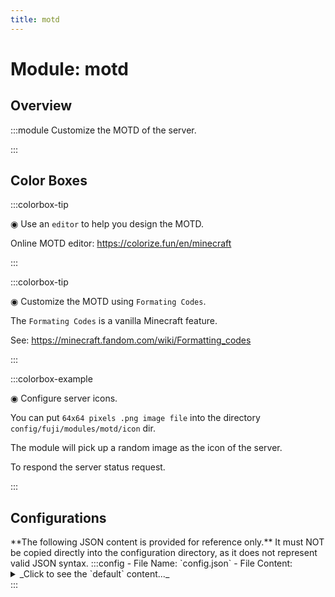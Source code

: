 ```yaml
---
title: motd
---
```



# Module: motd

## Overview
:::module
  Customize the MOTD of the server.


:::
## Color Boxes

:::colorbox-tip

  ◉ Use an `editor` to help you design the MOTD.
  
  Online MOTD editor: https://colorize.fun/en/minecraft


:::

:::colorbox-tip

  ◉ Customize the MOTD using `Formating Codes`.
  
  The `Formating Codes` is a vanilla Minecraft feature.
  
  See: https://minecraft.fandom.com/wiki/Formatting_codes


:::

:::colorbox-example

  ◉ Configure server icons.
  
  You can put `64x64 pixels .png image file` into the directory `config/fuji/modules/motd/icon` dir.
  
  The module will pick up a random image as the icon of the server.
  
  To respond the server status request.


:::

## Configurations
<Admonition type="warning" icon="" title="">
**The following JSON content is provided for reference only.**
It must NOT be copied directly into the configuration directory, as it does not represent valid JSON syntax.
</Admonition>
:::config
- File Name: `config.json`
- File Content: 
<details>

<summary>_Click to see the `default` content..._</summary>

```json showLineNumbers title="config/fuji/modules/motd/config.json"
{
  /* Defined `motd` entry. */
  "messages": [
    {
      /* The `text` used for this `motd` entry. */
      "text": "<gradient:#FFA1F5:#BFBDFB:#6ECBFF>Pure Survival %server:version% / Up %server:uptime% ❤ Discord Group XXX</gradient><newline><gradient:#99CCFF:#BBDFFF>%fuji:server_playtime%🔥 %fuji:server_mined%⛏ %fuji:server_placed%🔳 %fuji:server_killed%🗡 %fuji:server_moved%🌍"
      /* The `icon` used for this `motd` entry.
      
      The `icon` must be 64x64 png image. */,
      "icon": null
    },
    {
      /* The `text` used for this `motd` entry. */
      "text": "Please put your icon in `config/fuji/modules/motd/icon/` dir."
      /* The `icon` used for this `motd` entry.
      
      The `icon` must be 64x64 png image. */,
      "icon": "icon-1.png"
    }
  ]
  /* This section is used to customize the `players info` in the server metadata. */,
  "players_info": {
    /* Increase `the number of max players` by a `random delta number`. */
    "max_players": {
      "delta_min": 0,
      "delta_max": 0
    }
    /* Increase `the number of online players` by a `random delta number`. */,
    "online_players": {
      "delta_min": 0,
      "delta_max": 0
    }
    /* Customize the `hover text` when you `hover` on the `players info` area. */,
    "hover_text": {
      "enable": true,
      "lines": [
        "§aWelcome to the server!",
        "§aServer version: %server:version%",
        "§b§o§lJoin to play now."
      ]
    }
  }
  /* Customize the `version text`.
  
  <red>NOTE: Once you enable this feature, the `ping result` will not be displayed on the client. */,
  "version_text": {
    "enable": false
    /* The `text` used for this `motd` entry. */,
    "text": "§bJoin to play now."
  }
}
```
</details>
:::

